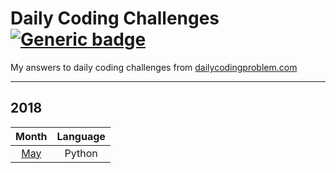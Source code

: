 # Daily Coding Challenges [![Generic badge](https://img.shields.io/badge/completed-12-green.svg?longCache=true&style=flat-square)]()
My answers to daily coding challenges from 
[dailycodingproblem.com](https://www.dailycodingproblem.com/)

***
## 2018
Month | Language
:---: | :---:
[May](/1805_may_2018.py) | Python
